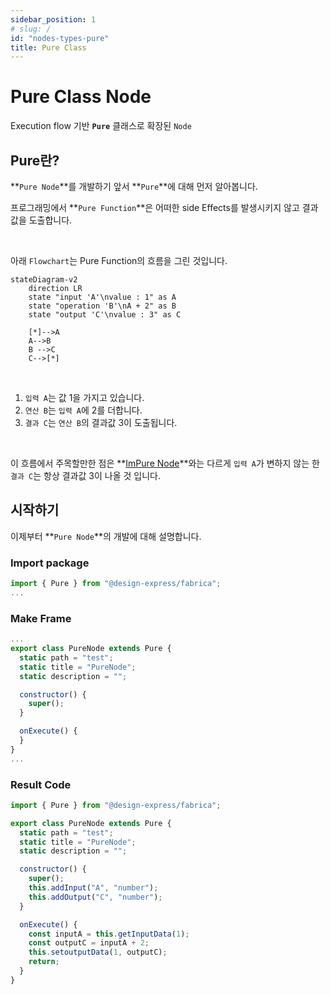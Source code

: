 ```yaml
---
sidebar_position: 1
# slug: /
id: "nodes-types-pure"
title: Pure Class
---
```


# Pure Class Node

Execution flow 기반 **`Pure`** 클래스로 확장된 `Node`

## Pure란?

**`Pure Node`**를 개발하기 앞서 **`Pure`**에 대해 먼저 알아봅니다.

프로그래밍에서 **`Pure Function`**은 어떠한 side Effects를 발생시키지 않고 결과 값을 도출합니다.

<br/>

아래 `Flowchart`는 Pure Function의 흐름을 그린 것입니다.

```mermaid
stateDiagram-v2
    direction LR
    state "input 'A'\nvalue : 1" as A
    state "operation 'B'\nA + 2" as B
    state "output 'C'\nvalue : 3" as C

    [*]-->A
    A-->B
    B -->C
    C-->[*]
```

<br/>

1. `입력 A`는 값 1을 가지고 있습니다.<br/>
1. `연산 B`는 `입력 A`에 2를 더합니다.<br/>
1. `결과 C`는 `연산 B`의 결과값 3이 도출됩니다.

<br/>

이 흐름에서 주목할만한 점은 **[ImPure Node](./ImPure.md)**와는 다르게 `입력 A`가 변하지 않는 한 `결과 C`는 항상 결과값 3이 나올 것 입니다.


<!-- ## Flow in Fabrica -->

## 시작하기

이제부터 **`Pure Node`**의 개발에 대해 설명합니다.

### Import package
```js
import { Pure } from "@design-express/fabrica";
...
```

### Make Frame
```js 
...
export class PureNode extends Pure {
  static path = "test";
  static title = "PureNode";
  static description = "";

  constructor() {
    super();
  }

  onExecute() {
  }
}
...
```

### Result Code

```js
import { Pure } from "@design-express/fabrica";

export class PureNode extends Pure {
  static path = "test";
  static title = "PureNode";
  static description = "";

  constructor() {
    super();
    this.addInput("A", "number");
    this.addOutput("C", "number");
  }

  onExecute() {
    const inputA = this.getInputData(1);
    const outputC = inputA + 2;
    this.setoutputData(1, outputC);
    return;
  }
}
```

<!-- :::info
`Flowchart`는 `Node` 연결과는 상관이 없는 단순한 코드 실행 흐름을 표현한 것 입니다.
::: -->
<!--
```javascript
function B(A) {
  return A + 2;
}
let A = 1;
let C = B(A);
``` -->
